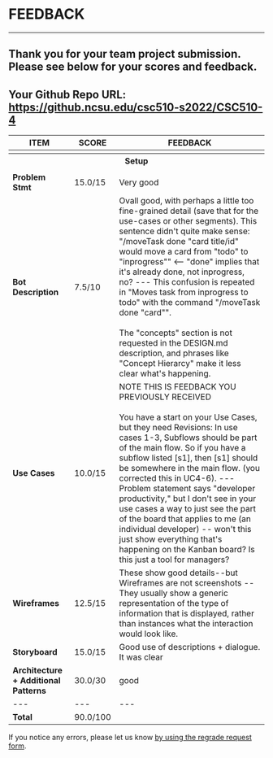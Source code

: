 # FEEDBACK
---
Thank you for your team project submission.                  Please see below for your scores and feedback.
---
## Your Github Repo URL: https://github.ncsu.edu/csc510-s2022/CSC510-4 
| ITEM | SCORE | FEEDBACK |
| --- | --- | --- |
| <tr><th colspan=3> Setup </th></tr> |
| **Problem Stmt** | 15.0/15 | Very good |
| **Bot Description** | 7.5/10 | Ovall good, with perhaps a little too fine-grained detail (save that for the use-cases or other segments).   This sentence didn't quite make sense: "/moveTask done "card title/id" would move a card from "todo" to "inprogress""  <-- "done" implies that it's already done, not inprogress, no? --- This confusion is repeated in "Moves task from inprogress to todo" with the command "/moveTask done "card"".<br><br>The "concepts" section is not requested in the DESIGN.md description, and phrases like "Concept Hierarcy" make it less clear what's happening. |
| **Use Cases** | 10.0/15 | NOTE THIS IS FEEDBACK YOU PREVIOUSLY RECEIVED<br /><br />You have a start on your Use Cases, but they need Revisions:   In use cases 1-3, Subflows should be part of the main flow.  So if you have a subflow listed [s1], then [s1] should be somewhere in the main flow.    (you corrected this in UC4-6). --- Problem statement says "developer productivity," but I don't see in your use cases a way to just see the part of the board that applies to me (an individual developer) -- won't this just show everything that's happening on the Kanban board?  Is this just a tool for managers? |
| **Wireframes** | 12.5/15 | These show good details--but Wireframes are not screenshots -- They usually show a generic representation of the type of information that is displayed, rather than instances what the interaction would look like.    |
| **Storyboard** | 15.0/15 | Good use of descriptions + dialogue.  It was clear |
| **Architecture + Additional Patterns** | 30.0/30 | good |
| --- | --- | --- |
| **Total** | 90.0/100 |  |

If you notice any errors, please let us know [by using the regrade request form](https://github.ncsu.edu/CSC-510/Course/blob/main/README.md#homeworkproject-regrade-requests).
